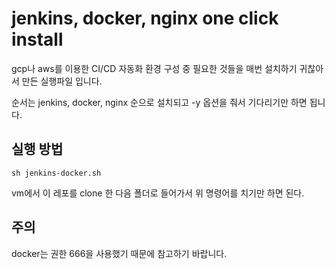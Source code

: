 # jenkins, docker, nginx one click install

gcp나 aws를 이용한 CI/CD 자동화 환경 구성 중 필요한 것들을 매번 설치하기 귀찮아서 만든 실행파일 입니다.

순서는 jenkins, docker, nginx 순으로 설치되고 -y 옵션을 줘서 기다리기만 하면 됩니다.

## 실행 방법

```shell
sh jenkins-docker.sh
```

vm에서 이 레포를 clone 한 다음 폴더로 들어가서 위 명령어를 치기만 하면 된다.

## 주의

docker는 권한 666을 사용했기 때문에 참고하기 바랍니다.
